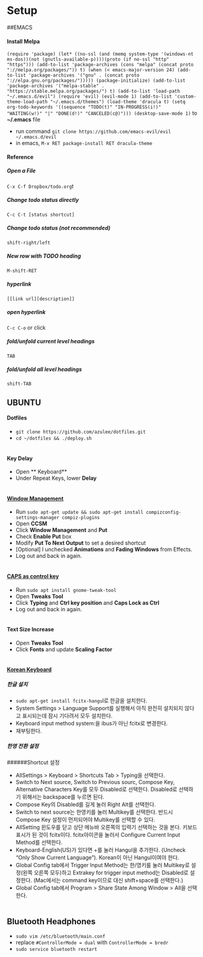 # Setup
##EMACS
#### Install Melpa
`
(require 'package)
(let* ((no-ssl (and (memq system-type '(windows-nt ms-dos))(not (gnutls-available-p))))(proto (if no-ssl "http" "https")))
(add-to-list 'package-archives (cons "melpa" (concat proto "://melpa.org/packages/")) t)
(when (< emacs-major-version 24)
(add-to-list 'package-archives '("gnu" . (concat proto "://elpa.gnu.org/packages/")))))
(package-initialize)
(add-to-list 'package-archives '("melpa-stable" . "https://stable.melpa.org/packages/") t)
(add-to-list 'load-path "~/.emacs.d/evil")
(require 'evil)
(evil-mode 1)
(add-to-list 'custom-theme-load-path "~/.emacs.d/themes")
(load-theme 'dracula t)
(setq org-todo-keywords '((sequence "TODO(t)" "IN-PROGRESS(i!)" "WAITING(w!)" "|" "DONE(d!)" "CANCELED(c@)")))
(desktop-save-mode 1)
`
to **~/.emacs** file

- run command `git clone https://github.com/emacs-evil/evil ~/.emacs.d/evil`
- in emacs, `M-x RET package-install RET dracula-theme`

#### Reference
##### Open a File
`C-x C-f Dropbox/todo.org`t
##### Change todo status directly
`C-c C-t [status shortcut]`
##### Change todo status (not recommended)
`shift-right/left`
##### New row with TODO heading
`M-shift-RET`
##### hyperlink
`[[link url][description]]`
##### open hyperlink
`C-c C-o` or click
##### fold/unfold current level headings
`TAB`
##### fold/unfold all level headings
`shift-TAB`






















## UBUNTU

#### Dotfiles
- `git clone https://github.com/azulee/dotfiles.git`
- `cd ~/dotfiles && ./deploy.sh`
<br/><br/>

#### Key Delay
- Open ** Keyboard**
- Under Repeat Keys, lower **Delay**
<br/><br/>

#### [Window Management](https://askubuntu.com/questions/22207/quickly-place-a-window-to-another-screen-using-only-the-keyboard)
- Run `sudo apt-get update && sudo apt-get install compizconfig-settings-manager compiz-plugins`
- Open **CCSM**
- Click **Window Management** and **Put**
- Check **Enable Put** box
- Modify **Put To Next Output** to set a desired shortcut
- [Optional] I unchecked **Animations** and **Fading Windows** from Effects.
- Log out and back in again.
<br/><br/>

#### [CAPS as control key](https://askubuntu.com/questions/969053/map-caps-lock-to-control-on-ubuntu-17-10)
- Run `sudo apt install gnome-tweak-tool`
- Open **Tweaks Tool**
- Click **Typing** and **Ctrl key position** and **Caps Lock as Ctrl**
- Log out and back in again.
<br/><br/>

#### Text Size Increase
- Open **Tweaks Tool**
- Click **Fonts** and update **Scaling Factor**
<br/><br/>

#### [Korean Keyboard](http://hochulshin.com/ubuntu-1604-hangul/)
##### 한글 설치
- `sudo apt-get install fcitx-hangu`l로 한글을 설치한다.
- System Settings > Language Support를 실행해서 아직 완전히 설치되지 않다고 표시되는데 잠시 기다려서 모두 설치한다.
- Keyboard input method system:을 ibus가 아닌 fcitx로 변경한다.
- 재부팅한다.
##### 한영 전환 설정
######Shortcut 설정
- AllSettings > Keyboard > Shortcuts Tab > Typing을 선택한다.
 - Switch to Next source, Switch to Previous sourc, Compose Key, Alternative Characters Key를 모두 Disabled로 선택한다. Disabled로 선택하기 위해서는 backspace를 누르면 된다.
- Compose Key의 Disabled를 길게 눌러 Right Alt를 선택한다.
- Switch to next source는 한영키를 눌러 Multikey를 선택한다. 반드시 Compose Key 설정이 먼저되어야 Multikey를 선택할 수 있다.
- AllSetting 윈도우를 닫고 상단 메뉴바 오른쪽의 입력기 선택하는 것을 본다. 키보드 표시가 된 것이 fcitx이다. fcitx아이콘을 눌러서 Configure Current Input Method를 선택한다.
- Keyboard-English(US)가 있다면 +를 눌러 Hangul을 추가한다. (Uncheck “Only Show Current Language”). Korean이 아닌 Hangul이여야 한다.
- Global Config tab에서 Trigger Input Method는 한/영키를 눌러 Multikey로 설정(왼쪽 오른쪽 모두)하고 Extrakey for trigger input method는 Disabled로 설정한다. (Mac에서는 command key이므로 대신 shift+space를 선택한다.)
- Global Config tab에서 Program > Share State Among Window > All을 선택한다.
<br/><br/>

## Bluetooth Headphones
- `sudo vim /etc/bluetooth/main.conf`
- replace `#ControllerMode = dual` with `ControllerMode = bredr`
- `sudo service bluetooth restart`